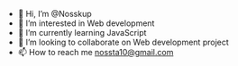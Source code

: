 - 👋 Hi, I’m @Nosskup
- 👀 I’m interested in Web development 
- 🌱 I’m currently learning JavaScript
- 💞️ I’m looking to collaborate on Web development project
- 📫 How to reach me nossta10@gmail.com

<!---
Nosskup/Nosskup is a ✨ special ✨ repository because its `README.md` (this file) appears on your GitHub profile.
You can click the Preview link to take a look at your changes.
--->
